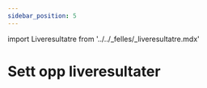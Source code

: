 ```yaml
---
sidebar_position: 5
---
```


import Liveresultatre from '../../_felles/_liveresultatre.mdx'

# Sett opp liveresultater

<Liveresultatre />

